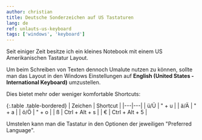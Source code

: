 ```yaml
---
author: christian
title: Deutsche Sonderzeichen auf US Tastaturen
lang: de
ref: unlauts-us-keyboard
tags: ['windows', 'keyboard']
---
```


Seit einiger Zeit besitze ich ein kleines Notebook mit einem
US Amerikanischen Tastatur Layout.

Um beim Schreiben von Texten dennoch Umalute nutzen zu können,
sollte man das Layout in den Windows Einstellungen auf
**English (United States - International Keyboard)** umzustellen.

Dies bietet mehr oder weniger komfortable Shortcuts:

{:.table .table-bordered}
| Zeichen | Shortcut |
|---|---|
| ü/Ü | " + u |
| ä/Ä | " + a |
| ö/Ö | " + o |
| ß | Ctrl + Alt + s |
| € | Ctrl + Alt + 5 |

Umstelen kann man die Tastatur in den Optionen der jeweiligen
"Preferred Language".
